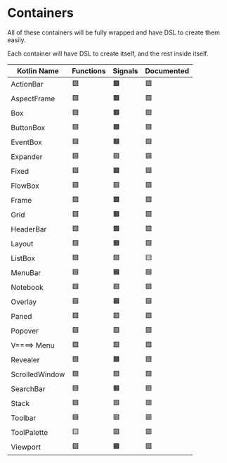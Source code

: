 # Containers
All of these containers will be fully wrapped and have DSL to create them easily.

Each container will have DSL to create itself, and the rest inside itself.

| Kotlin Name         | Functions | Signals   | Documented    |
| ------------------- | --------- | --------- | ------------- |
| ActionBar           | 🟩 | 🟫 | 🟩
| AspectFrame         | 🟩 | 🟫 | 🟩
| Box                 | 🟩 | 🟫 | 🟩    
| ButtonBox           | 🟩 | 🟫 | 🟩
| EventBox            | 🟩 | 🟫 | 🟩
| Expander            | 🟩 | 🟩 | 🟩
| Fixed               | 🟩 | 🟫 | 🟩
| FlowBox             | 🟩 | 🟩 | 🟩
| Frame               | 🟩 | 🟫 | 🟩
| Grid                | 🟩 | 🟫 | 🟩
| HeaderBar           | 🟩 | 🟫 | 🟩
| Layout              | 🟩 | 🟫 | 🟩
| ListBox             | 🟩 | 🟩 | 🟨
| MenuBar             | 🟩 | 🟫 | 🟩
| Notebook            | 🟩 | 🟩 | 🟩
| Overlay             | 🟩 | 🟫 | 🟩
| Paned               | 🟩 | 🟩 | 🟩
| Popover             | 🟩 | 🟩 | 🟩
| V====> Menu         | 🟩 | 🟩 | 🟩
| Revealer            | 🟩 | 🟫 | 🟩
| ScrolledWindow      | 🟩 | 🟩 | 🟩
| SearchBar           | 🟩 | 🟫 | 🟩
| Stack               | 🟩 | 🟥 | 🟥
| Toolbar             | 🟩 | 🟥 | 🟥
| ToolPalette         | 🟨 | 🟥 | 🟥
| Viewport            | 🟩 | 🟫 | 🟩
